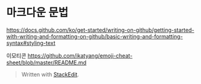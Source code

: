 
# 마크다운 문법
https://docs.github.com/ko/get-started/writing-on-github/getting-started-with-writing-and-formatting-on-github/basic-writing-and-formatting-syntax#styling-text

이모티콘 
https://github.com/ikatyang/emoji-cheat-sheet/blob/master/README.md

> Written with [StackEdit](https://stackedit.io/).
<!--stackedit_data:
eyJoaXN0b3J5IjpbMjQzMTgzODYzXX0=
-->